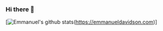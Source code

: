 ### Hi there 👋

[![Emmanuel's github stats](https://github-readme-stats.vercel.app/api?username=FAenX&show_icons=true)(https://emmanueldavidson.com)]

